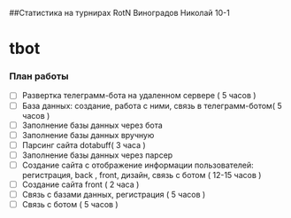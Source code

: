 ##Статистика на турнирах RotN
Виноградов Николай 10-1

# tbot
### План работы
 - [ ] Развертка телеграмм-бота на удаленном сервере ( 5 часов )
 - [ ] База данных: создание, работа с ними, связь в телеграмм-ботом( 5 часов )
 - [ ] Заполнение базы данных через бота
 - [ ] Заполнение базы данных вручную 
 - [ ] Парсинг сайта dotabuff( 3 часа )
 - [ ] Заполнение базы данных через парсер
 - [ ] Создание сайта с отображение информации пользователей: регистрация, back , front, дизайн, связь с ботом ( 12-15 часов )
 - [ ] Создание сайта front ( 2 часа )
 - [ ] Связь с базами данных, регистрация ( 5 часов )
 - [ ] Связь с ботом ( 5 часов )
